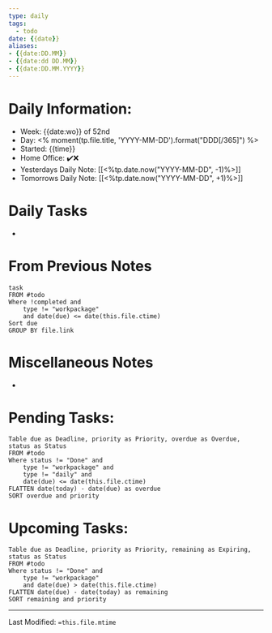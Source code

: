 ```yaml
---
type: daily
tags: 
  - todo
date: {{date}}
aliases: 
- {{date:DD.MM}}
- {{date:dd DD.MM}}
- {{date:DD.MM.YYYY}}
---
```

# Daily Information:
- Week: {{date:wo}} of 52nd
- Day: <% moment(tp.file.title, 'YYYY-MM-DD').format("DDD[/365]") %>
- Started: {{time}}
- Home Office: ✔️❌
- Yesterdays Daily Note: [[<%tp.date.now("YYYY-MM-DD", -1)%>]]
- Tomorrows Daily Note: [[<%tp.date.now("YYYY-MM-DD", +1)%>]]

# Daily Tasks
- 

# From Previous Notes
```dataview
task
FROM #todo 
Where !completed and
	type != "workpackage"
	and date(due) <= date(this.file.ctime)
Sort due
GROUP BY file.link
```

# Miscellaneous Notes
- 

# Pending Tasks:
```dataview
Table due as Deadline, priority as Priority, overdue as Overdue, status as Status
FROM #todo
Where status != "Done" and
	type != "workpackage" and
	type != "daily" and
	date(due) <= date(this.file.ctime)
FLATTEN date(today) - date(due) as overdue
SORT overdue and priority
````
# Upcoming Tasks:
```dataview
Table due as Deadline, priority as Priority, remaining as Expiring, status as Status
FROM #todo 
Where status != "Done" and
	type != "workpackage"
	and date(due) > date(this.file.ctime)
FLATTEN date(due) - date(today) as remaining
SORT remaining and priority
````

___
Last Modified: `=this.file.mtime`